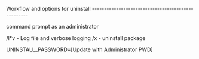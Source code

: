 Workflow and options for uninstall 
*---------------------------------------------------*

command prompt as an administrator

/l*v - Log file and verbose logging
/x - uninstall package 

UNINSTALL_PASSWORD=[Update with Administrator PWD] 	

